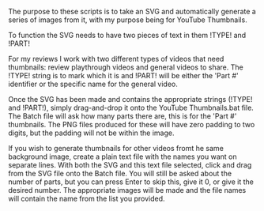 The purpose to these scripts is to take an SVG and automatically generate a series of images from it, with my purpose being for YouTube Thumbnails.

To function the SVG needs to have two pieces of text in them !TYPE! and !PART!

For my reviews I work with two different types of videos that need thumbnails: review playthrough videos and general videos to share. The !TYPE! string is to mark which it is and !PART! will be either the 'Part #' identifier or the specific name for the general video.
	
Once the SVG has been made and contains the appropriate strings (!TYPE! and !PART!), simply drag-and-drop it onto the YouTube Thumbnails.bat file. The Batch file will ask how many parts there are, this is for the 'Part #' thumbnails. The PNG files produced for these will have zero padding to two digits, but the padding will not be within the image.

If you wish to generate thumbnails for other videos fromt he same background image, create a plain text file with the names you want on separate lines. With both the SVG and this text file selected, click and drag from the SVG file onto the Batch file. You will still be asked about the number of parts, but you can press Enter to skip this, give it 0, or give it the desired number. The appropriate images will be made and the file names will contain the name from the list you provided.

